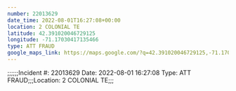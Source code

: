 ```yaml
---
number: 22013629
date_time: 2022-08-01T16:27:08+00:00
location: 2 COLONIAL TE
latitude: 42.391020046729125
longitude: -71.17030417135466
type: ATT FRAUD
google_maps_link: https://maps.google.com/?q=42.391020046729125,-71.17030417135466
---
```


;;;;;;Incident #: 22013629  Date: 2022-08-01 16:27:08   Type: ATT FRAUD;;;Location: 2 COLONIAL TE;;;
